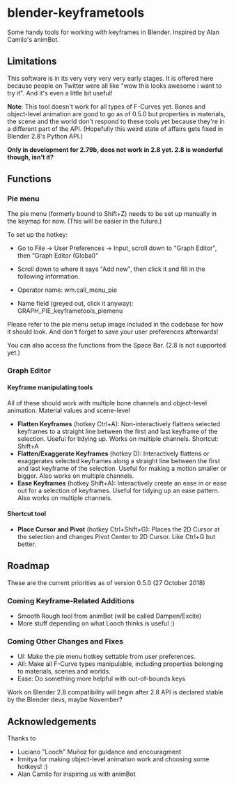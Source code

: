 # blender-keyframetools

Some handy tools for working with keyframes in Blender. Inspired by Alan Camilo's animBot.

## Limitations

This software is in its very very very very early stages. It is offered here because people on Twitter were all like "wow this looks awesome i want to try it". And it's even a little bit useful!

**Note**: This tool doesn't work for all types of F-Curves yet. Bones and object-level animation are good to go as of 0.5.0 but properties in materials, the scene and the world don't respond to these tools yet because they're in a different part of the API. (Hopefully this weird state of affairs gets fixed in Blender 2.8's Python API.)

**Only in development for 2.79b, does not work in 2.8 yet. 2.8 is wonderful though, isn't it?**

## Functions

### Pie menu

The pie menu (formerly bound to Shift+Z) needs to be set up manually in the keymap for now. (This will be easier in the future.)

To set up the hotkey:

* Go to File -> User Preferences -> Input, scroll down to "Graph Editor", then "Graph Editor (Global)"
* Scroll down to where it says "Add new", then click it and fill in the following information.

* Operator name: wm.call\_menu\_pie
* Name field (greyed out, click it anyway): GRAPH\_PIE\_keyframetools\_piemenu

Please refer to the pie menu setup image included in the codebase for how it should look. And don't forget to save your user preferences afterwards!

You can also access the functions from the Space Bar. (2.8 is not supported yet.)

### Graph Editor

#### Keyframe manipulating tools

All of these should work with multiple bone channels and object-level animation. Material values and scene-level 

* **Flatten Keyframes** (hotkey Ctrl+A): Non-interactively flattens selected keyframes to a straight line between the first and last keyframe of the selection. Useful for tidying up. Works on multiple channels. Shortcut: Shift+A
* **Flatten/Exaggerate Keyframes** (hotkey D): Interactively flattens or exaggerates selected keyframes along a straight line between the first and last keyframe of the selection. Useful for making a motion smaller or bigger. Also works on multiple channels. 
* **Ease Keyframes** (hotkey Shift+A): Interactively create an ease in or ease out for a selection of keyframes. Useful for tidying up an ease pattern. Also works on multiple channels. 

#### Shortcut tool

* **Place Cursor and Pivot** (hotkey Ctrl+Shift+G): Places the 2D Cursor at the selection and changes Pivot Center to 2D Cursor. Like Ctrl+G but better.

## Roadmap

These are the current priorities as of version 0.5.0 (27 October 2018)

### Coming Keyframe-Related Additions

* Smooth Rough tool from animBot (will be called Dampen/Excite)
* More stuff depending on what Looch thinks is useful :)

### Coming Other Changes and Fixes

* UI: Make the pie menu hotkey settable from user preferences.
* All: Make all F-Curve types manipulable, including properties belonging to materials, scenes and worlds.
* Ease: Do something more helpful with out-of-bounds keys 

Work on Blender 2.8 compatibility will begin after 2.8 API is declared stable by the Blender devs, maybe November? 

## Acknowledgements

Thanks to

* Luciano "Looch" Muñoz for guidance and encouragment
* Irmitya for making object-level animation work and choosing some hotkeys! :)
* Alan Camilo for inspiring us with animBot
